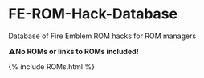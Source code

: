 # FE-ROM-Hack-Database
Database of Fire Emblem ROM hacks for ROM managers

**⚠️No ROMs or links to ROMs included!**

{% include ROMs.html %}

<script src="https://unpkg.com/tablefilter@latest/dist/tablefilter/tablefilter.js"></script>

<script src="{{ base.url | prepend: site.url }}/assets/js/filters.js"></script>
